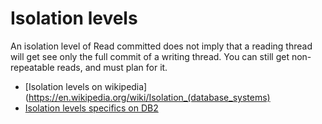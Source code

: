 # Isolation levels

An isolation level of Read committed does not imply that a reading thread will get see only the full commit of a writing thread.
You can still get non-repeatable reads, and must plan for it.

* [Isolation levels on wikipedia](https://en.wikipedia.org/wiki/Isolation_(database_systems)
* [Isolation levels specifics on DB2](https://www.ibm.com/support/knowledgecenter/en/SSEPEK_11.0.0/perf/src/tpc/db2z_isolationissues.html)